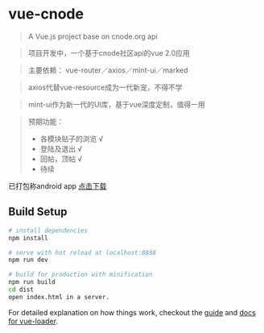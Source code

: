 # vue-cnode

> A Vue.js project base on cnode.org api

> 项目开发中，一个基于cnode社区api的vue 2.0应用

> 主要依赖： vue-router／axios／mint-ui／marked

> axios代替vue-resource成为一代新宠，不得不学

> mint-ui作为新一代的UI库，基于vue深度定制，值得一用

> 预期功能：
> * 各模块贴子的浏览   √
> * 登陆及退出        √
> * 回帖，顶帖        √
> * 待续


已打包称android app [点击下载](http://fengfu.space/vue-cnode/android/package.apk)

## Build Setup

``` bash
# install dependencies
npm install

# serve with hot reload at localhost:8888
npm run dev

# build for production with minification
npm run build
cd dist
open index.html in a server.
```

For detailed explanation on how things work, checkout the [guide](http://vuejs-templates.github.io/webpack/) and [docs for vue-loader](http://vuejs.github.io/vue-loader).
